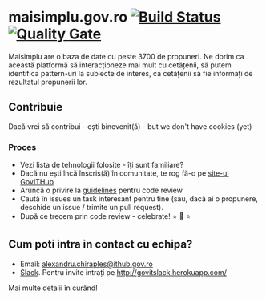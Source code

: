 # maisimplu.gov.ro [![Build Status](https://travis-ci.org/gov-ithub/maisimplu.gov.ro.svg?branch=master)](https://travis-ci.org/gov-ithub/maisimplu.gov.ro) [![Quality Gate](https://sonarqube.com/api/badges/gate?key=govithub:maisimplu)](https://sonarqube.com/dashboard?id=govithub:maisimplu)
Maisimplu are o baza de date cu peste 3700 de propuneri. Ne dorim ca această platformă să interacționeze mai mult cu cetățenii, să putem identifica pattern-uri la subiecte de interes, ca cetățenii să fie informați de rezultatul propunerii lor. 

## Contribuie

Dacă vrei să contribui - ești binevenit(ă) - but we don't have cookies (yet) 

### Proces
- Vezi lista de tehnologii folosite - îți sunt familiare?
- Dacă nu ești încă înscris(ă) în comunitate, te rog fă-o pe [site-ul GovITHub](http://ithub.gov.ro/formular-de-aplicatie/)
- Aruncă o privire la [guidelines](https://github.com/gov-ithub/guidelines/blob/master/CODE_REVIEW.md) pentru code review 
- Caută în issues un task interesant pentru tine (sau, dacă ai o propunere, deschide un issue / trimite un pull request). 
- După ce trecem prin code review - celebrate! :star: :star2: :star:

## Cum poti intra in contact cu echipa?
- Email: alexandru.chiraples@ithub.gov.ro
- [Slack](https://govithub.slack.com/messages/maisimplu_20/details/). Pentru invite intrați pe http://govitslack.herokuapp.com/

Mai multe detalii în curând! 


